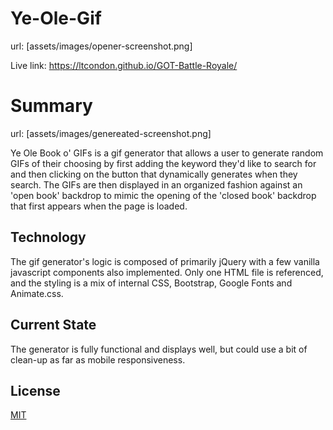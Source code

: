 # Ye-Ole-Gif

url: [assets/images/opener-screenshot.png]

Live link: https://ltcondon.github.io/GOT-Battle-Royale/

# Summary

url: [assets/images/genereated-screenshot.png]

Ye Ole Book o' GIFs is a gif generator that allows a user to generate random GIFs of their choosing by first adding the keyword they'd like to search for and then clicking on the button that dynamically generates when they search.  The GIFs are then displayed in an organized fashion against an 'open book' backdrop to mimic the opening of the 'closed book' backdrop that first appears when the page is loaded.

## Technology

The gif generator's logic is composed of primarily jQuery with a few vanilla javascript components also implemented. Only one HTML file is referenced, and the styling is a mix of internal CSS, Bootstrap, Google Fonts and Animate.css.

## Current State

The generator is fully functional and displays well, but could use a bit of clean-up as far as mobile responsiveness. 

## License
[MIT](https://choosealicense.com/licenses/mit/)
